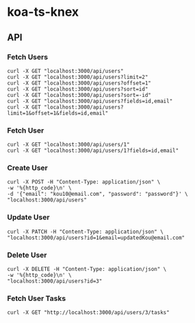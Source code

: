 # koa-ts-knex
## API
### Fetch Users
```shell
curl -X GET "localhost:3000/api/users"
curl -X GET "localhost:3000/api/users?limit=2"
curl -X GET "localhost:3000/api/users?offset=1"
curl -X GET "localhost:3000/api/users?sort=id"
curl -X GET "localhost:3000/api/users?sort=-id"
curl -X GET "localhost:3000/api/users?fields=id,email"
curl -X GET "localhost:3000/api/users?limit=1&offset=1&fields=id,email"
```

### Fetch User
```shell
curl -X GET "localhost:3000/api/users/1"
curl -X GET "localhost:3000/api/users/1?fields=id,email"
```

### Create User
```shell
curl -X POST -H "Content-Type: application/json" \
-w '%{http_code}\n' \
-d '{"email": "kou10@email.com", "password": "password"}' \
"localhost:3000/api/users"
```

### Update User
```shell
curl -X PATCH -H "Content-Type: application/json" \
"localhost:3000/api/users?id=1&email=updatedKou@email.com"
```

### Delete User
```shell
curl -X DELETE -H "Content-Type: application/json" \
-w '%{http_code}\n' \
"localhost:3000/api/users?id=3"
```

### Fetch User Tasks
```shell
curl -X GET "http://localhost:3000/api/users/3/tasks"
```

